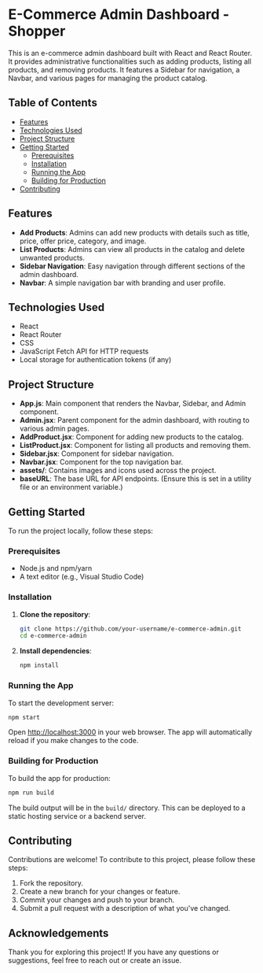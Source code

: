 
# E-Commerce Admin Dashboard - Shopper

This is an e-commerce admin dashboard built with React and React Router. It provides administrative functionalities such as adding products, listing all products, and removing products. It features a Sidebar for navigation, a Navbar, and various pages for managing the product catalog.

## Table of Contents

- [Features](#features)
- [Technologies Used](#technologies-used)
- [Project Structure](#project-structure)
- [Getting Started](#getting-started)
  - [Prerequisites](#prerequisites)
  - [Installation](#installation)
  - [Running the App](#running-the-app)
  - [Building for Production](#building-for-production)
- [Contributing](#contributing)

## Features

- **Add Products**: Admins can add new products with details such as title, price, offer price, category, and image.
- **List Products**: Admins can view all products in the catalog and delete unwanted products.
- **Sidebar Navigation**: Easy navigation through different sections of the admin dashboard.
- **Navbar**: A simple navigation bar with branding and user profile.

## Technologies Used

- React
- React Router
- CSS
- JavaScript Fetch API for HTTP requests
- Local storage for authentication tokens (if any)

## Project Structure

- **App.js**: Main component that renders the Navbar, Sidebar, and Admin component.
- **Admin.jsx**: Parent component for the admin dashboard, with routing to various admin pages.
- **AddProduct.jsx**: Component for adding new products to the catalog.
- **ListProduct.jsx**: Component for listing all products and removing them.
- **Sidebar.jsx**: Component for sidebar navigation.
- **Navbar.jsx**: Component for the top navigation bar.
- **assets/**: Contains images and icons used across the project.
- **baseURL**: The base URL for API endpoints. (Ensure this is set in a utility file or an environment variable.)

## Getting Started

To run the project locally, follow these steps:

### Prerequisites

- Node.js and npm/yarn
- A text editor (e.g., Visual Studio Code)

### Installation

1. **Clone the repository**:

   ```bash
   git clone https://github.com/your-username/e-commerce-admin.git
   cd e-commerce-admin
   ```

2. **Install dependencies**:

   ```bash
   npm install
   ```

### Running the App

To start the development server:

```bash
npm start
```

Open [http://localhost:3000](http://localhost:3000) in your web browser. The app will automatically reload if you make changes to the code.

### Building for Production

To build the app for production:

```bash
npm run build
```

The build output will be in the `build/` directory. This can be deployed to a static hosting service or a backend server.

## Contributing

Contributions are welcome! To contribute to this project, please follow these steps:

1. Fork the repository.
2. Create a new branch for your changes or feature.
3. Commit your changes and push to your branch.
4. Submit a pull request with a description of what you've changed.

## Acknowledgements

Thank you for exploring this project! If you have any questions or suggestions, feel free to reach out or create an issue.

